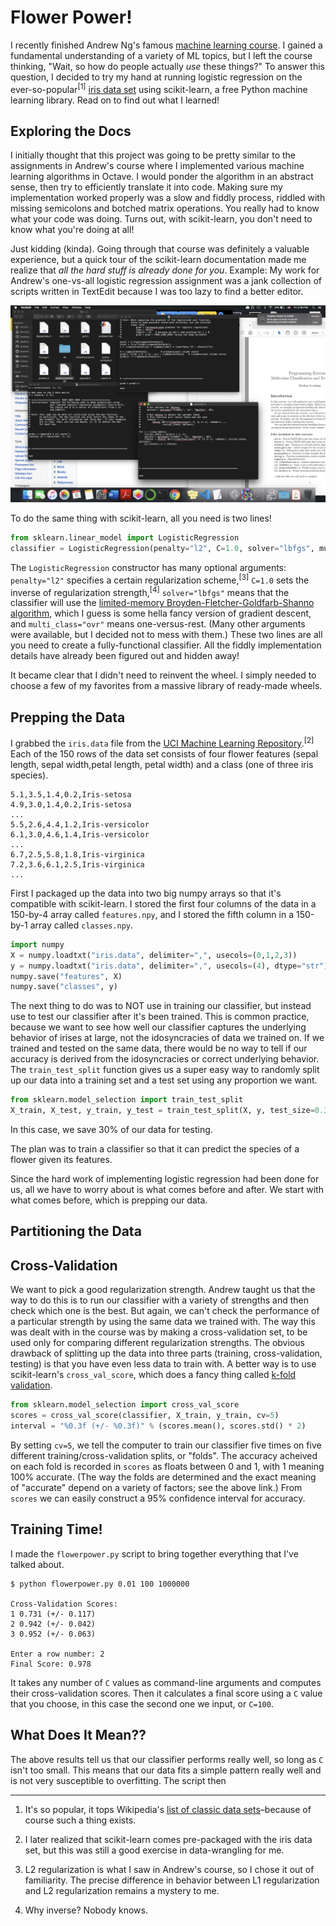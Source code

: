 # Flower Power!

I recently finished Andrew Ng's famous [machine learning course](https://coursera.org/learn/machine-learning). I gained a fundamental understanding of a variety of ML topics, but I left the course thinking, "Wait, so how do people actually *use* these things?" To answer this question, I decided to try my hand at running logistic regression on the ever-so-popular<sup>[1]</sup> [iris data set](https://en.wikipedia.org/wiki/Iris_flower_data_set) using scikit-learn, a free Python machine learning library. Read on to find out what I learned!

## Exploring the Docs

I initially thought that this project was going to be pretty similar to the assignments in Andrew's course where I implemented various machine learning algorithms in Octave. I would ponder the algorithm in an abstract sense, then try to efficiently translate it into code. Making sure my implementation worked properly was a slow and fiddly process, riddled with missing semicolons and botched matrix operations. You really had to know what your code was doing. Turns out, with scikit-learn, you don't need to know what you're doing at all!

Just kidding (kinda). Going through that course was definitely a valuable experience, but a quick tour of the scikit-learn documentation made me realize that *all the hard stuff is already done for you*. Example: My work for Andrew's one-vs-all logistic regression assignment was a jank collection of scripts written in TextEdit because I was too lazy to find a better editor.

![My work for Andrew Ng's logistic regression assignment.](jankness.png)

To do the same thing with scikit-learn, all you need is two lines!

```python
from sklearn.linear_model import LogisticRegression
classifier = LogisticRegression(penalty="l2", C=1.0, solver="lbfgs", multi_class="ovr")
```

The `LogisticRegression` constructor has many optional arguments: `penalty="l2"` specifies a certain regularization scheme,<sup>[3]</sup> `C=1.0` sets the inverse of regularization strength,<sup>[4]</sup> `solver="lbfgs"` means that the classifier will use the [limited-memory Broyden-Fletcher-Goldfarb-Shanno algorithm](https://en.wikipedia.org/wiki/Limited-memory_BFGS), which I guess is some hella fancy version of gradient descent, and `multi_class="ovr"` means one-versus-rest. (Many other arguments were available, but I decided not to mess with them.) These two lines are all you need to create a fully-functional classifier. All the fiddly implementation details have already been figured out and hidden away!

It became clear that I didn't need to reinvent the wheel. I simply needed to choose a few of my favorites from a massive library of ready-made wheels.

## Prepping the Data

I grabbed the `iris.data` file from the [UCI Machine Learning Repository](https://archive.ics.uci.edu/ml/index.php).<sup>[2]</sup> Each of the 150 rows of the data set consists of four flower features (sepal length, sepal width,petal length, petal width) and a class (one of three iris species).

```
5.1,3.5,1.4,0.2,Iris-setosa
4.9,3.0,1.4,0.2,Iris-setosa
...
5.5,2.6,4.4,1.2,Iris-versicolor
6.1,3.0,4.6,1.4,Iris-versicolor
...
6.7,2.5,5.8,1.8,Iris-virginica
7.2,3.6,6.1,2.5,Iris-virginica
...
```

First I packaged up the data into two big numpy arrays so that it's compatible with scikit-learn. I stored the first four columns of the data in a 150-by-4 array called `features.npy`, and I stored the fifth column in a 150-by-1 array called `classes.npy`.

```python
import numpy
X = numpy.loadtxt("iris.data", delimiter=",", usecols=(0,1,2,3))
y = numpy.loadtxt("iris.data", delimiter=",", usecols=(4), dtype="str")
numpy.save("features", X)
numpy.save("classes", y)
```

The next thing to do was  to NOT use in training our classifier, but instead use to test our classifier after it's been trained. This is common practice, because we want to see how well our classifier captures the underlying behavior of irises at large, not the idosyncracies of data we trained on. If we trained and tested on the same data, there would be no way to tell if our accuracy is derived from the idosyncracies or correct underlying behavior. The `train_test_split` function gives us a super easy way to randomly split up our data into a training set and a test set using any proportion we want.

```python
from sklearn.model_selection import train_test_split
X_train, X_test, y_train, y_test = train_test_split(X, y, test_size=0.3)
```

In this case, we save 30% of our data for testing.

The plan was to train a classifier so that it can predict the species of a flower given its features.


Since the hard work of implementing logistic regression had been done for us, all we have to worry about is what comes before and after. We start with what comes before, which is prepping our data.

## Partitioning the Data

## Cross-Validation

We want to pick a good regularization strength. Andrew taught us that the way to do this is to run our classifier with a variety of strengths and then check which one is the best. But again, we can't check the performance of a particular strength by using the same data we trained with. The way this was dealt with in the course was by making a cross-validation set, to be used only for comparing different regularization strengths. The obvious drawback of splitting up the data into three parts (training, cross-validation, testing) is that you have even less data to train with. A better way is to use scikit-learn's `cross_val_score`, which does a fancy thing called [k-fold validation](https://scikit-learn.org/stable/modules/cross_validation.html).

```python
from sklearn.model_selection import cross_val_score
scores = cross_val_score(classifier, X_train, y_train, cv=5)
interval = "%0.3f (+/- %0.3f)" % (scores.mean(), scores.std() * 2)
```

By setting `cv=5`, we tell the computer to train our classifier five times on five different training/cross-validation splits, or "folds". The accuracy acheived on each fold is recorded in `scores` as floats between 0 and 1, with 1 meaning 100% accurate. (The way the folds are determined and the exact meaning of "accurate" depend on a variety of factors; see the above link.) From `scores` we can easily construct a 95% confidence interval for accuracy.

## Training Time!

I made the `flowerpower.py` script to bring together everything that I've talked about.

```
$ python flowerpower.py 0.01 100 1000000

Cross-Validation Scores:
1 0.731 (+/- 0.117)
2 0.942 (+/- 0.042)
3 0.952 (+/- 0.063)

Enter a row number: 2
Final Score: 0.978
```

It takes any number of `C` values as command-line arguments and computes their cross-validation scores. Then it calculates a final score using a `C` value that you choose, in this case the second one we input, or `C=100`.

## What Does It Mean??

The above results tell us that our classifier performs really well, so long as `C` isn't too small. This means that our data fits a simple pattern really well and is not very susceptible to overfitting. The script then

---

1. It's so popular, it tops Wikipedia's [list of classic data sets](https://en.wikipedia.org/wiki/Data_set#Classic_data_sets)–because of course such a thing exists.

2. I later realized that scikit-learn comes pre-packaged with the iris data set, but this was still a good exercise in data-wrangling for me.

3. L2 regularization is what I saw in Andrew's course, so I chose it out of familiarity. The precise difference in behavior between L1 regularization and L2 regularization remains a mystery to me.

4. Why inverse? Nobody knows.
